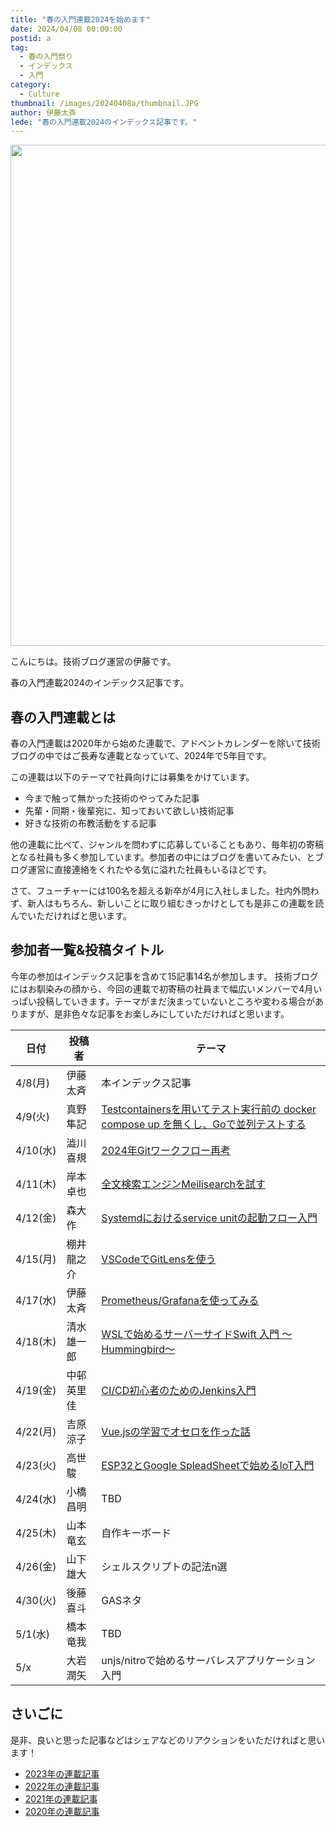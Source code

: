 ```yaml
---
title: "春の入門連載2024を始めます"
date: 2024/04/08 00:00:00
postid: a
tag:
  - 春の入門祭り
  - インデックス
  - 入門
category:
  - Culture
thumbnail: /images/20240408a/thumbnail.JPG
author: 伊藤太斉
lede: "春の入門連載2024のインデックス記事です。"
---
```

<img src="/images/20240408a/DSC05372.JPG" alt="" width="1200" height="802" loading="lazy">


こんにちは。技術ブログ運営の伊藤です。

春の入門連載2024のインデックス記事です。

## 春の入門連載とは

春の入門連載は2020年から始めた連載で、アドベントカレンダーを除いて技術ブログの中ではご長寿な連載となっていて、2024年で5年目です。

この連載は以下のテーマで社員向けには募集をかけています。

- 今まで触って無かった技術のやってみた記事
- 先輩・同期・後輩宛に、知っておいて欲しい技術記事
- 好きな技術の布教活動をする記事

他の連載に比べて、ジャンルを問わずに応募していることもあり、毎年初の寄稿となる社員も多く参加しています。参加者の中にはブログを書いてみたい、とブログ運営に直接連絡をくれたやる気に溢れた社員もいるほどです。

さて、フューチャーには100名を超える新卒が4月に入社しました。社内外問わず、新人はもちろん、新しいことに取り組むきっかけとしても是非この連載を読んでいただければと思います。

## 参加者一覧&投稿タイトル

今年の参加はインデックス記事を含めて15記事14名が参加します。
技術ブログにはお馴染みの顔から、今回の連載で初寄稿の社員まで幅広いメンバーで4月いっぱい投稿していきます。テーマがまだ決まっていないところや変わる場合がありますが、是非色々な記事をお楽しみにしていただければと思います。

| 日付 | 投稿者 | テーマ |
| ---- | ---- | ------ |
| 4/8(月) | 伊藤太斉 | 本インデックス記事 |
| 4/9(火) | 真野隼記 | [Testcontainersを用いてテスト実行前の docker compose up を無くし、Goで並列テストする](/articles/20240409a/) |
| 4/10(水) | 澁川喜規 | [2024年Gitワークフロー再考](/articles/20240410a/) |
| 4/11(木) | 岸本卓也 | [全文検索エンジンMeilisearchを試す](/articles/20240411a/) |
| 4/12(金) | 森大作 | [Systemdにおけるservice unitの起動フロー入門](/articles/20240412a/) |
| 4/15(月) | 棚井龍之介 | [VSCodeでGitLensを使う](/articles/20240415a/) |
| 4/17(水) |  伊藤太斉| [Prometheus/Grafanaを使ってみる](/articles/20240417b/) |
| 4/18(木) | 清水雄一郎 | [WSLで始めるサーバーサイドSwift 入門 ～Hummingbird～](/articles/20240418a/) |
| 4/19(金) | 中邨英里佳 | [CI/CD初心者のためのJenkins入門](/articles/20240419a/) |
| 4/22(月) | 吉原涼子 | [Vue.jsの学習でオセロを作った話](/articles/20240422a/) |
| 4/23(火) | 高世駿 | [ESP32とGoogle SpleadSheetで始めるIoT入門](/articles/20240423a/) |
| 4/24(水) | 小橋昌明 | TBD |
| 4/25(木) | 山本竜玄 | 自作キーボード |
| 4/26(金) | 山下雄大 | シェルスクリプトの記法n選 |
| 4/30(火) | 後藤喜斗 | GASネタ |
| 5/1(水) | 橋本竜我 | TBD |
| 5/x | 大岩潤矢 | unjs/nitroで始めるサーバレスアプリケーション入門 |

## さいごに

是非、良いと思った記事などはシェアなどのリアクションをいただければと思います！

- [2023年の連載記事](/articles/20230417a/)
- [2022年の連載記事](/articles/20220418a/)
- [2021年の連載記事](/articles/20210414a/)
- [2020年の連載記事](/articles/20200529/)

